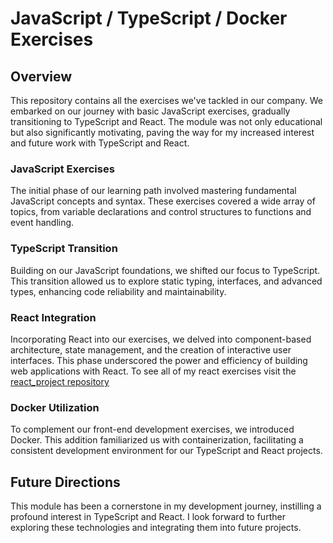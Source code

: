 # JavaScript / TypeScript / Docker Exercises

## Overview

This repository contains all the exercises we've tackled in our company. We embarked on our journey with basic JavaScript exercises, gradually transitioning to TypeScript and React. The module was not only educational but also significantly motivating, paving the way for my increased interest and future work with TypeScript and React.

### JavaScript Exercises

The initial phase of our learning path involved mastering fundamental JavaScript concepts and syntax. These exercises covered a wide array of topics, from variable declarations and control structures to functions and event handling.

### TypeScript Transition

Building on our JavaScript foundations, we shifted our focus to TypeScript. This transition allowed us to explore static typing, interfaces, and advanced types, enhancing code reliability and maintainability.

### React Integration

Incorporating React into our exercises, we delved into component-based architecture, state management, and the creation of interactive user interfaces. This phase underscored the power and efficiency of building web applications with React.
To see all of my react exercises visit the [react_project repository](https://github.com/themane04/javascript_typescript/tree/react_project)

### Docker Utilization

To complement our front-end development exercises, we introduced Docker. This addition familiarized us with containerization, facilitating a consistent development environment for our TypeScript and React projects.

## Future Directions

This module has been a cornerstone in my development journey, instilling a profound interest in TypeScript and React. I look forward to further exploring these technologies and integrating them into future projects.

